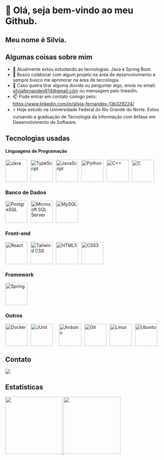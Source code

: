 # 👋 Olá, seja bem-vindo ao meu Github.
## Meu nome é Silvia.

## Algumas coisas sobre mim

- 🌱 Atualmente estou estudando as tecnologias: Java e Spring Boot.
- 👯 Busco colaborar com algum projeto na área de desenvolvimento e sempre busco me aprimorar na área de tecnologia.
- 💬 Caso queira tirar alguma dúvida ou perguntar algo, envia no email: silviafernandes974@gmail.com ou mensagem pelo linkedin.
- 📫 Pode entrar em contato comigo pelo: https://www.linkedin.com/in/silvia-fernandes-13b329224/
- ⚡ Hoje estudo na Universidade Federal do Rio Grande do Norte. Estou cursando a graduação de Tecnologia da Informação com ênfase em Desenvolvimento de Software.


## Tecnologias usadas

#### Linguagens de Programação

<div style="display:flex;">
    <img src="https://cdn.jsdelivr.net/gh/devicons/devicon/icons/java/java-original-wordmark.svg" 
         width="70" 
         height="70" 
         style="margin-right: 10px;" 
         alt="Java"
         title="Java"
    />
    <img src="https://cdn.jsdelivr.net/gh/devicons/devicon/icons/typescript/typescript-original.svg" 
         width="70" 
         height="70" 
         style="margin-right: 10px;" 
         alt="TypeScript"
         title="TypeScript"
    />
    <img src="https://cdn.jsdelivr.net/gh/devicons/devicon/icons/javascript/javascript-original.svg" 
         width="70" 
         height="70" 
         style="margin-right: 10px;" 
         alt="JavaScript"
         title="JavaScript"
    />
    <img src="https://cdn.jsdelivr.net/gh/devicons/devicon/icons/python/python-original-wordmark.svg" 
         width="70" 
         height="70" 
         style="margin-right: 10px;" 
         alt="Python"
         title="Python"
    />
    <img src="https://cdn.jsdelivr.net/gh/devicons/devicon/icons/cplusplus/cplusplus-original.svg" 
         width="70" 
         height="70" 
         style="margin-right: 10px;" 
         alt="C++"
         title="C++"
    />
    <img src="https://cdn.jsdelivr.net/gh/devicons/devicon/icons/c/c-original.svg" 
         width="70" 
         height="70" 
         style="margin-right: 10px;" 
         alt="C"
         title="C"
    />
</div>

### Banco de Dados

<div style="display:flex;">
    <img src="https://cdn.jsdelivr.net/gh/devicons/devicon/icons/postgresql/postgresql-original-wordmark.svg" 
         width="70" 
         height="70" 
         style="margin-right: 10px;" 
         alt="PostgreSQL"
         title="PostgreSQL"
    />
    <img src="https://cdn.jsdelivr.net/gh/devicons/devicon/icons/microsoftsqlserver/microsoftsqlserver-plain-wordmark.svg" 
         height="70" 
         style="margin-right: 10px;" 
         alt="Microsoft SQL Server"
         title="Microsoft SQL Server"
    />
    <img src="https://cdn.jsdelivr.net/gh/devicons/devicon/icons/mysql/mysql-original-wordmark.svg" 
         width="70" 
         height="70" 
         style="margin-right: 10px;" 
         alt="MySQL"
         title="MySQL"
    />
</div>

### Front-end

<div style="display:flex;">
    <img src="https://cdn.jsdelivr.net/gh/devicons/devicon/icons/react/react-original-wordmark.svg" 
         width="70" 
         height="70" 
         style="margin-right: 10px;"
         alt="React"
         title="React"
    />
    <img src="https://cdn.jsdelivr.net/gh/devicons/devicon/icons/tailwindcss/tailwindcss-original.svg" 
         width="70" 
         height="70" 
         style="margin-right: 10px;" 
         alt="Tailwind CSS"
         title="Tailwind CSS"
    />
    <img src="https://cdn.jsdelivr.net/gh/devicons/devicon/icons/html5/html5-original.svg" 
         width="70" 
         height="70" 
         style="margin-right: 10px;" 
         alt="HTML5"
         title="HTML5"
    />
    <img src="https://cdn.jsdelivr.net/gh/devicons/devicon/icons/css3/css3-original.svg" 
         width="70" 
         height="70" 
         style="margin-right: 10px;" 
         alt="CSS3"
         title="CSS3"
    />
</div>

### Framework

<div style="display:flex;">
    <img src="https://cdn.jsdelivr.net/gh/devicons/devicon/icons/spring/spring-original-wordmark.svg" 
         width="70" 
         height="70" 
         style="margin-right: 10px;" 
         alt="Spring"
         title="Spring"
    />
</div>

### Outros

<div style="display:flex;">
    <img src="https://cdn.jsdelivr.net/gh/devicons/devicon/icons/docker/docker-original-wordmark.svg"  
         width="70" 
         height="70" 
         style="margin-right: 10px;"
         alt="Docker"
         title="Docker"
    />
    <img src="https://cdn.jsdelivr.net/gh/devicons/devicon/icons/junit/junit-plain-wordmark.svg" 
         width="70" 
         height="70" 
         style="margin-right: 20px;" 
         alt="JUnit"
         title="JUnit"
    />
    <img src="https://cdn.jsdelivr.net/gh/devicons/devicon/icons/arduino/arduino-original-wordmark.svg" 
         width="70" 
         height="70" 
         style="margin-right: 10px;"
         alt="Arduino"
         title="Arduino"
    />
    <img src="https://cdn.jsdelivr.net/gh/devicons/devicon/icons/git/git-original.svg" 
         width="70" 
         height="70" 
         style="margin-right: 10px;" 
         alt="Git"
         title="Git"
    />
    <img src="https://cdn.jsdelivr.net/gh/devicons/devicon/icons/linux/linux-original.svg" 
         width="70" 
         height="70" 
         style="margin-right: 10px;" 
         alt="Linux"
         title="Linux"
    />
    <img src="https://cdn.jsdelivr.net/gh/devicons/devicon/icons/ubuntu/ubuntu-original-wordmark.svg" 
         width="70" 
         height="70" 
         style="margin-right: 10px;"
         alt="Ubuntu"
         title="Ubuntu"
    />
</div>

          
## Contato

<div>
<a href="https://www.linkedin.com/in/silvia-fernandes-13b329224/" target="_blank"><img src="https://img.shields.io/badge/-LinkedIn-%230077B5?style=for-the-badge&logo=linkedin&logoColor=white" target="_blank"></a>   
</div>
          
## Estatísticas

<div>
<a href="https://github.com/silviafds">
<img height="180em" src="https://github-readme-stats.vercel.app/api/top-langs/?username=silviafds&layout=compact&langs_count=7&theme=dracula"/>
<img height="180em" src="https://github-readme-stats.vercel.app/api?username=silviafds&show_icons=true&theme=dracula&include_all_commits=true&count_private=true"/>
</div>
          
            
            
            

          
          
           
          
          
